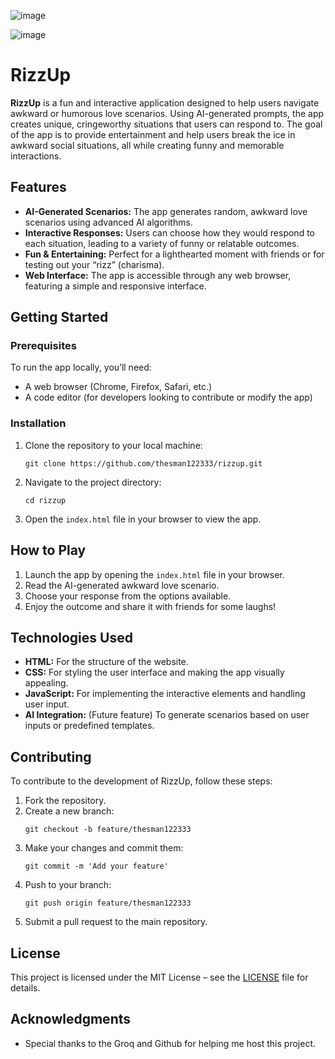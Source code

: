 ![image](https://github.com/user-attachments/assets/97785abb-6054-420d-a0f8-116182989187)



![image](https://github.com/user-attachments/assets/066814e2-6955-4623-b8fa-276265a023d0)



<h1>RizzUp</h1>
  <p><strong>RizzUp</strong> is a fun and interactive application designed to help users navigate awkward or humorous love scenarios. Using AI-generated prompts, the app creates unique, cringeworthy situations that users can respond to. The goal of the app is to provide entertainment and help users break the ice in awkward social situations, all while creating funny and memorable interactions.</p>

  <h2>Features</h2>
  <ul>
    <li><strong>AI-Generated Scenarios:</strong> The app generates random, awkward love scenarios using advanced AI algorithms.</li>
    <li><strong>Interactive Responses:</strong> Users can choose how they would respond to each situation, leading to a variety of funny or relatable outcomes.</li>
    <li><strong>Fun & Entertaining:</strong> Perfect for a lighthearted moment with friends or for testing out your “rizz” (charisma).</li>
    <li><strong>Web Interface:</strong> The app is accessible through any web browser, featuring a simple and responsive interface.</li>
  </ul>

  <h2>Getting Started</h2>

  <h3>Prerequisites</h3>
  <p>To run the app locally, you’ll need:</p>
  <ul>
    <li>A web browser (Chrome, Firefox, Safari, etc.)</li>
    <li>A code editor (for developers looking to contribute or modify the app)</li>
  </ul>

  <h3>Installation</h3>
  <ol>
    <li>Clone the repository to your local machine:
      <pre><code>git clone https://github.com/thesman122333/rizzup.git</code></pre>
    </li>
    <li>Navigate to the project directory:
      <pre><code>cd rizzup</code></pre>
    </li>
    <li>Open the <code>index.html</code> file in your browser to view the app.</li>
  </ol>

  <h2>How to Play</h2>
  <ol>
    <li>Launch the app by opening the <code>index.html</code> file in your browser.</li>
    <li>Read the AI-generated awkward love scenario.</li>
    <li>Choose your response from the options available.</li>
    <li>Enjoy the outcome and share it with friends for some laughs!</li>
  </ol>

  <h2>Technologies Used</h2>
  <ul>
    <li><strong>HTML:</strong> For the structure of the website.</li>
    <li><strong>CSS:</strong> For styling the user interface and making the app visually appealing.</li>
    <li><strong>JavaScript:</strong> For implementing the interactive elements and handling user input.</li>
    <li><strong>AI Integration:</strong> (Future feature) To generate scenarios based on user inputs or predefined templates.</li>
  </ul>

  <h2>Contributing</h2>
  <p>To contribute to the development of RizzUp, follow these steps:</p>
  <ol>
    <li>Fork the repository.</li>
    <li>Create a new branch:
      <pre><code>git checkout -b feature/thesman122333</code></pre>
    </li>
    <li>Make your changes and commit them:
      <pre><code>git commit -m 'Add your feature'</code></pre>
    </li>
    <li>Push to your branch:
      <pre><code>git push origin feature/thesman122333</code></pre>
    </li>
    <li>Submit a pull request to the main repository.</li>
  </ol>

  <h2>License</h2>
  <p>This project is licensed under the MIT License – see the <a href="https://github.com/TheSman122333/rizzup/blob/master/LICENSE.txt">LICENSE</a> file for details.</p>

  <h2>Acknowledgments</h2>
  <ul>
    <li>Special thanks to the Groq and Github for helping me host this project.
</li>
  </ul>

</body>



